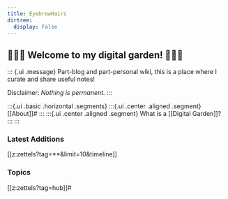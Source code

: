 ```yaml
---
title: EyebrowHairs
dirtree:
  display: False
---
```


## 🌷🌱🌹 Welcome to my digital garden! 🌼🌿🌻

::: {.ui .message}
Part-blog and part-personal wiki, this is a place where I curate and share useful notes!

Disclaimer: *Nothing is permanent.*
:::

:::{.ui .basic .horizontal .segments}
:::{.ui .center .aligned .segment}
[[About]]#
:::
:::{.ui .center .aligned .segment}
What is a [[Digital Garden]]?
:::
:::

### Latest Additions
[[z:zettels?tag=**&limit=10&timeline]]

### Topics
[[z:zettels?tag=hub]]#
